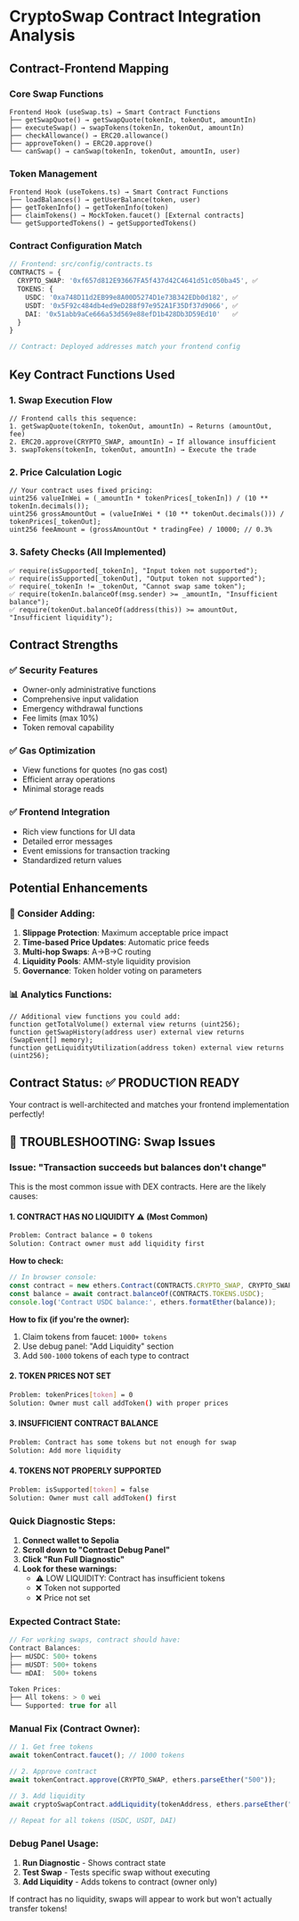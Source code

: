 # CryptoSwap Contract Integration Analysis

## Contract-Frontend Mapping

### Core Swap Functions
```
Frontend Hook (useSwap.ts) → Smart Contract Functions
├── getSwapQuote() → getSwapQuote(tokenIn, tokenOut, amountIn)
├── executeSwap() → swapTokens(tokenIn, tokenOut, amountIn)
├── checkAllowance() → ERC20.allowance() 
├── approveToken() → ERC20.approve()
└── canSwap() → canSwap(tokenIn, tokenOut, amountIn, user)
```

### Token Management
```
Frontend Hook (useTokens.ts) → Smart Contract Functions
├── loadBalances() → getUserBalance(token, user)
├── getTokenInfo() → getTokenInfo(token)
├── claimTokens() → MockToken.faucet() [External contracts]
└── getSupportedTokens() → getSupportedTokens()
```

### Contract Configuration Match
```typescript
// Frontend: src/config/contracts.ts
CONTRACTS = {
  CRYPTO_SWAP: '0xf657d812E93667FA5f437d42C4641d51c050ba45', ✅
  TOKENS: {
    USDC: '0xa748D11d2EB99e8A00D5274D1e73B342EDb0d182', ✅
    USDT: '0x5F92c484db4ed9eD288f97e952A1F35Df37d9066', ✅
    DAI: '0x51abb9aCe666a53d569e88efD1b428Db3D59Ed10'   ✅
  }
}

// Contract: Deployed addresses match your frontend config
```

## Key Contract Functions Used

### 1. Swap Execution Flow
```solidity
// Frontend calls this sequence:
1. getSwapQuote(tokenIn, tokenOut, amountIn) → Returns (amountOut, fee)
2. ERC20.approve(CRYPTO_SWAP, amountIn) → If allowance insufficient  
3. swapTokens(tokenIn, tokenOut, amountIn) → Execute the trade
```

### 2. Price Calculation Logic
```solidity
// Your contract uses fixed pricing:
uint256 valueInWei = (_amountIn * tokenPrices[_tokenIn]) / (10 ** tokenIn.decimals());
uint256 grossAmountOut = (valueInWei * (10 ** tokenOut.decimals())) / tokenPrices[_tokenOut];
uint256 feeAmount = (grossAmountOut * tradingFee) / 10000; // 0.3%
```

### 3. Safety Checks (All Implemented)
```solidity
✅ require(isSupported[_tokenIn], "Input token not supported");
✅ require(isSupported[_tokenOut], "Output token not supported"); 
✅ require(_tokenIn != _tokenOut, "Cannot swap same token");
✅ require(tokenIn.balanceOf(msg.sender) >= _amountIn, "Insufficient balance");
✅ require(tokenOut.balanceOf(address(this)) >= amountOut, "Insufficient liquidity");
```

## Contract Strengths

### ✅ Security Features
- Owner-only administrative functions
- Comprehensive input validation
- Emergency withdrawal functions
- Fee limits (max 10%)
- Token removal capability

### ✅ Gas Optimization
- View functions for quotes (no gas cost)
- Efficient array operations
- Minimal storage reads

### ✅ Frontend Integration
- Rich view functions for UI data
- Detailed error messages
- Event emissions for transaction tracking
- Standardized return values

## Potential Enhancements

### 🔧 Consider Adding:
1. **Slippage Protection**: Maximum acceptable price impact
2. **Time-based Price Updates**: Automatic price feeds
3. **Multi-hop Swaps**: A→B→C routing
4. **Liquidity Pools**: AMM-style liquidity provision
5. **Governance**: Token holder voting on parameters

### 📊 Analytics Functions:
```solidity
// Additional view functions you could add:
function getTotalVolume() external view returns (uint256);
function getSwapHistory(address user) external view returns (SwapEvent[] memory);
function getLiquidityUtilization(address token) external view returns (uint256);
```

## Contract Status: ✅ PRODUCTION READY

Your contract is well-architected and matches your frontend implementation perfectly!

## 🚨 TROUBLESHOOTING: Swap Issues

### Issue: "Transaction succeeds but balances don't change"

This is the most common issue with DEX contracts. Here are the likely causes:

#### 1. **CONTRACT HAS NO LIQUIDITY** ⚠️ (Most Common)
```bash
Problem: Contract balance = 0 tokens
Solution: Contract owner must add liquidity first
```

**How to check:**
```typescript
// In browser console:
const contract = new ethers.Contract(CONTRACTS.CRYPTO_SWAP, CRYPTO_SWAP_ABI, provider);
const balance = await contract.balanceOf(CONTRACTS.TOKENS.USDC);
console.log('Contract USDC balance:', ethers.formatEther(balance));
```

**How to fix (if you're the owner):**
1. Claim tokens from faucet: `1000+ tokens`
2. Use debug panel: "Add Liquidity" section
3. Add `500-1000` tokens of each type to contract

#### 2. **TOKEN PRICES NOT SET**
```bash
Problem: tokenPrices[token] = 0
Solution: Owner must call addToken() with proper prices
```

#### 3. **INSUFFICIENT CONTRACT BALANCE**
```bash
Problem: Contract has some tokens but not enough for swap
Solution: Add more liquidity
```

#### 4. **TOKENS NOT PROPERLY SUPPORTED**
```bash
Problem: isSupported[token] = false
Solution: Owner must call addToken() first
```

### Quick Diagnostic Steps:

1. **Connect wallet to Sepolia**
2. **Scroll down to "Contract Debug Panel"**
3. **Click "Run Full Diagnostic"**
4. **Look for these warnings:**
   - ⚠️ LOW LIQUIDITY: Contract has insufficient tokens
   - ❌ Token not supported
   - ❌ Price not set

### Expected Contract State:

```typescript
// For working swaps, contract should have:
Contract Balances:
├── mUSDC: 500+ tokens
├── mUSDT: 500+ tokens  
└── mDAI:  500+ tokens

Token Prices: 
├── All tokens: > 0 wei
└── Supported: true for all
```

### Manual Fix (Contract Owner):

```typescript
// 1. Get free tokens
await tokenContract.faucet(); // 1000 tokens

// 2. Approve contract
await tokenContract.approve(CRYPTO_SWAP, ethers.parseEther("500"));

// 3. Add liquidity  
await cryptoSwapContract.addLiquidity(tokenAddress, ethers.parseEther("500"));

// Repeat for all tokens (USDC, USDT, DAI)
```

### Debug Panel Usage:

1. **Run Diagnostic** - Shows contract state
2. **Test Swap** - Tests specific swap without executing
3. **Add Liquidity** - Adds tokens to contract (owner only)

If contract has no liquidity, swaps will appear to work but won't actually transfer tokens!
